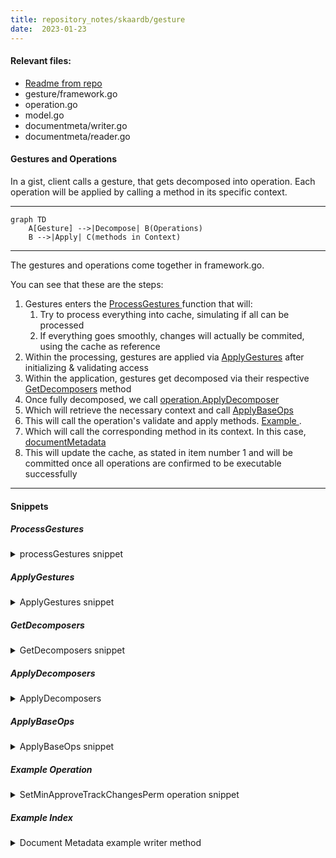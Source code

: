 ```yaml
---
title: repository_notes/skaardb/gesture
date:  2023-01-23
---
```

#### Relevant files: 

- [Readme from repo](https://github.com/Workiva/skaardb/blob/master/cerberus/internal/backend/gesture/README.md)
- gesture/framework.go
- operation.go
- model.go
- documentmeta/writer.go
- documentmeta/reader.go


#### Gestures and Operations
In a gist, client calls a gesture, that gets decomposed into operation. 
Each operation will be applied by calling a method in its specific context. 


-------------------------------------------------------------------------------
```mermaid
graph TD
    A[Gesture] -->|Decompose| B(Operations)
    B -->|Apply| C(methods in Context)
```

-------------------------------------------------------------------------------

The gestures and operations come together in framework.go. 

You can see that these are the steps:
1. Gestures enters the [ ProcessGestures ](#processgestures) function that will:
    1. Try to process everything into cache, simulating if all can be processed
    2. If everything goes smoothly, changes will actually be commited, using
       the cache as reference
2. Within the processing, gestures are applied via [ApplyGestures](#applygestures) after initializing & validating access 
3. Within the application, gestures get decomposed via their respective [GetDecomposers](#getdecomposers) method
4. Once fully decomposed, we call [ operation.ApplyDecomposer ](#applydecomposers)
5. Which will retrieve the necessary context and call [ ApplyBaseOps ](#applybaseops)
6. This will call the operation's validate and apply methods. [ Example ](#example-operation).
7. Which will call the corresponding method in its context. In this case, [ documentMetadata ](#example-index)
8. This will update the cache, as stated in item number 1 and will be committed
once all operations are confirmed to be executable successfully

-------------------------------------------------------------------------------

#### Snippets

##### ProcessGestures

<details><summary> processGestures snippet </summary>

```go
func processGestures(opCtx *opcontext.Context, gs []Gesture, useParallelism bool) (*workspace.CommitResult, error) {
	kind, err := processGesturesWithoutCommit(opCtx, gs, useParallelism)
	if err != nil {
		return nil, err
	}
	return commit(opCtx, kind)
}
```

</details>

##### ApplyGestures

<details><summary> ApplyGestures snippet</summary>

```go
// applyGesture applies the Ops created by this Decomposer. If an error occurs it is returned.
// If it is a ComplexDecomposer, then this will iterate over the individual Decomposers.
// Note, this is the equivalent of the function formerly known as operation.Context.ApplyGesture.
func applyGesture(opCtx *opcontext.Context, gesture operation.Decomposer) error {

	if compose, ok := gesture.(operation.ComplexDecomposer); ok {
		var err error
		gestures, err = compose.GetDecomposers(opCtx)
		if err != nil {
			return err
		}

		gestures = bundleContiguousBaseOps(opCtx.DocumentID, gestures)

		if len(gestures) == 0 {
			// Have a singular no-op decomposer, so we attempt to grab base ops from the linking mutators on the opCtx
			// within `operation.ApplyDecomposer` below
			gestures = []operation.Decomposer{operation.BaseOps{}}
		}
	}

	s, ok := gesture.(operation.DecomposerWithSkippableCalc)
	skippable := ok && s.SkipCalcBeforeDecompose()

	f, ok := gesture.(operation.DecomposerWithForcedCalc)
	forced := ok && f.ForceCalcBeforeDecompose()

	canSkipCalc := !forced && (skippable || len(gestures) <= 1)

	for i, g := range gestures {
		opCtx.Context.CheckTermination()

		wasFullyTrimmed, err := operation.ApplyDecomposer(opCtx, g)
		if err != nil {
        /// error handling
		}

		// if we get to this point, we know that this gesture was neither a noop
		// nor completely trimmed
		onlyTrimErrors = false
		onlyNoops = false

		if !canSkipCalc {
			shouldSkip := i < len(gestures)-1
			if shouldSkip {
				_, shouldSkip = gestures[i+1].(operation.BaseOps)
			}

			if !shouldSkip {
				if err := opCtx.PerformLinkMutations(); err != nil {
					return err
				}
				if err := opCtx.WorkspaceServices.Calcer.RunCalc(); err != nil {
					return err
				}
			}
		}
	}

	if onlyNoops || onlyTrimErrors {
		return lastError
	}

	return nil
}


```
</details>

##### GetDecomposers

<details>
<summary> GetDecomposers snippet </summary>

```go
func (g *SetDocumentProperties) GetDecomposers(ctx *opcontext.Context) ([]operation.Decomposer, error) {
	ops := []operation.Base{}

	docCtx, err := ctx.ContextForSourceDocument()
	if err != nil {
		return nil, err
	}

    //  ........................
    //  code omitted for clarity
    //  ........................

	if g.MinApproveTrackChangesPerm != nil {
		oldMinApproveTrackChangesPerm, err := docCtx.Services.DocumentMetadataIndex.GetMinApproveTrackChangesPerm()
		if err != nil {
			return nil, err
		}
		if *g.MinApproveTrackChangesPerm != oldMinApproveTrackChangesPerm {
			ops = append(ops, &operation.SetMinApproveTrackChangesPerm{Value: *g.MinApproveTrackChangesPerm})
		}
	}

    //  ........................
    //  code omitted for clarity
    //  ........................

	return []operation.Decomposer{operation.BaseOps(ops), consumeValuesDecomposer}, nil
}
```

</details>

##### ApplyDecomposers

<details>
<summary>ApplyDecomposers</summary>

```go
// ApplyDecomposer applies the document base operations created by a simple
// Decomposer. This function should only be called from the gesture framework code.
// If an error occurs, it is returned along with a boolean. If the error was the result of the
// operation being completely trimmed, the boolean is true. Otherwise it will be false.
func ApplyDecomposer(opCtx *opcontext.Context, g Decomposer) (bool, error) {

//........
//Code portion in getting the documentOps omitted
//........


//........
//Code portion in various runtime checks (e.g. checking if mutation or calc required) omitted
//........


	// DOCPLAT-10691: Edits made to separate documents should be able to run concurrently to each other.
	for docID, ops := range documentOps {
		opCtx.Context.CheckTermination()

		docCtx, err := opCtx.ContextForDocument(docID)
		if err != nil {
			return false, err
		}

		wasFullyTrimmed, err := applyBaseOps(docCtx, e, g.PreventTrimming(), ops)
		if err != nil {
        /// handle error
		}

		completelyTrimmed = false
		noOp = false
	}

	if completelyTrimmed || noOp {
		return completelyTrimmed, lastError
	}
	return false, nil
}


```

</details>

##### ApplyBaseOps
<details>
<summary> ApplyBaseOps snippet </summary>

```go
func applyBaseOps(docCtx *document.Context, e *logrus.Entry, preventTrimming bool, baseOps []Base) (bool, error) {



	for _, o := range baseOps {

    /// ...
    /// error handling and logging omitted
    /// ...

    /// Validate before applying
		if err := o.Validate(docCtx); err != nil {
			addOperationType(e, o).WithError(err).Warn(`operation.Validate.Error`)
			return false, err
		}
		logOperationProgress(docCtx, o, baseOpTimings, `operation.Validate.Complete`)


    /// Apply the operation
		if err := o.Apply(docCtx); err != nil {
			eOp := addOperationType(e, o)
			if operror.IsNoopError(err) {
				continue
			}
			eOp.WithError(err).Warn(`operation.Apply.Error`)
			return false, err
		}

		logOperationProgress(docCtx, o, baseOpTimings, `operation.Apply.Complete`)

		noOp = false
	}

	if len(trimmedByList) > 0 && (completelyTrimmed || preventTrimming) {
		err := operror.MakeRejectTrimmedError(trimmedByList[0])
		return true, err
	}
	if noOp {
		return false, operror.ErrNoop()
	}
	return false, nil
}
```

</details>

##### Example Operation

<details id=#exampleoperation><summary> SetMinApproveTrackChangesPerm operation snippet </summary>

```go
// Base is an interface for the most basic of operations.
// Eventually all "Handler"s will decompose themselves into a list of Ops
// which will be applied to the indice.
// Ops should be operations which directly modify indices and cannot be
// decomposed into smaller pieces.
type Base interface {
	Apply(docCtx *document.Context) error
	Trim(docCtx *document.Context) (isEmpty bool, trimmedBy []operror.TrimmedBy, err error)
	Validate(docCtx *document.Context) error
}

//Gets implemented by a new base operation
type SetMinApproveTrackChangesPerm struct {
	Value model.MinApproveTrackChangesPerm

	baseNoTrim
}

/// And defining a handler 
func (o *SetMinApproveTrackChangesPerm) Apply(docCtx *document.Context) error {
	return docCtx.Services.DocumentMetadataIndex.SetMinApproveTrackChangesPerm(o.Value)
}
```
</details>



##### Example Index

<details><summary> Document Metadata example writer method </summary>

```go
/// In documentmeta/writer.go
func (w *writer) SetMinApproveTrackChangesPerm(minPerm model.MinApproveTrackChangesPerm) error {
	w.updateCache(MetaKeyMinApproveTrackChangesPerm, &minPerm)
	return nil
}

```





